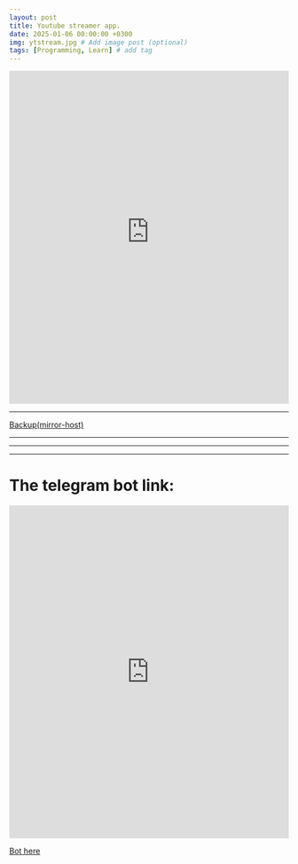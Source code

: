 ```yaml
---
layout: post
title: Youtube streamer app.
date: 2025-01-06 00:00:00 +0300
img: ytstream.jpg # Add image post (optional)
tags: [Programming, Learn] # add tag
---
```


<iframe src="https://8501-01jexrhbvrb2xedgb9q9m44gnz.cloudspaces.litng.ai/"
        width="100%" 
        height="600px" 
        frameborder="0"
        allow="autoplay; picture-in-picture; fullscreen"
        allowfullscreen
        sandbox="allow-scripts allow-same-origin allow-popups"
        loading="lazy"
        style="border: none; margin: 0; padding: 0;">
</iframe>

<hr />

<a href="https://yellow-river-3935.ploomber.app/" target="_blank" class="ytstream-backup">Backup(mirror-host)</a>

<hr />
<hr />
<hr />

# The telegram bot link:

<script async src="https://telegram.org/js/telegram-widget.js?7"
        data-telegram-chat="python3463_boSt" data-size="large">
</script>

<iframe src="https://t.me/python3463_bot"
        width="100%" 
        height="600px" 
        frameborder="0"
        allow="autoplay; picture-in-picture; fullscreen"
        allowfullscreen
        sandbox="allow-scripts allow-same-origin allow-popups"
        loading="lazy"
        style="border: none; margin: 0; padding: 0;">
</iframe>

<script async src="https://telegram.me/share/url?url=https://t.me/python3463_bot"></script>



<a href="https://t.me/python3463_bot" target="_blank" class="ytstream-bot">Bot here</a>